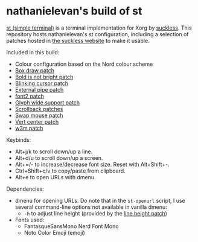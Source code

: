 # nathanielevan's build of st

[st (simple terminal)](https://st.suckless.org) is a terminal implementation for Xorg by [suckless](https://suckless.org). This repository hosts nathanielevan's st configuration, including a selection of patches hosted in [the suckless website](https://st.suckless.org/patches/) to make it usable.

Included in this build:
- Colour configuration based on the Nord colour scheme
- [Box draw patch](https://st.suckless.org/patches/boxdraw/)
- [Bold is not bright patch](https://st.suckless.org/patches/bold-is-not-bright/)
- [Blinking cursor patch](https://st.suckless.org/patches/blinking_cursor/)
- [External pipe patch](https://st.suckless.org/patches/externalpipe/)
- [font2 patch](https://st.suckless.org/patches/font2/)
- [Glyph wide support patch](https://st.suckless.org/patches/glyph_wide_support/)
- [Scrollback patches](https://st.suckless.org/patches/scrollback/)
- [Swap mouse patch](https://st.suckless.org/patches/swapmouse/)
- [Vert center patch](https://st.suckless.org/patches/vertcenter/)
- [w3m patch](https://st.suckless.org/patches/w3m/)

Keybinds:
- Alt+j/k to scroll down/up a line.
- Alt+d/u to scroll down/up a screen.
- Alt+=/- to increase/decrease font size. Reset with Alt+Shift+-.
- Ctrl+Shift+c/v to copy/paste from clipboard.
- Alt+e to open URLs with dmenu.

Dependencies:
- dmenu for opening URLs. Do note that in the `st-openurl` script, I use several command-line options not available in vanilla dmenu:
  * `-h` to adjust line height (provided by the [line height patch](https://tools.suckless.org/dmenu/patches/line-height/))
- Fonts used:
  * FantasqueSansMono Nerd Font Mono
  * Noto Color Emoji (emoji)
